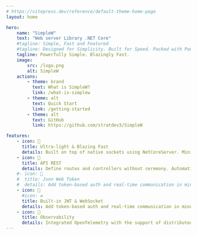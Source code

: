 ```yaml
---
# https://vitepress.dev/reference/default-theme-home-page
layout: home

hero:
    name: "SimpleW"
    text: "Web server Library .NET Core"
    #tagline: Simple, Fast and Featured
    #tagline: Designed for Simplicity. Built for Speed. Packed with Power.
    tagline: Powerfully Simple. Blazingly Fast.
    image:
        src: /logo.png
        alt: SimpleW
    actions:
        - theme: brand
          text: What is SimpleW?
          link: /what-is-simplew
        - theme: alt
          text: Quick Start
          link: /getting-started
        - theme: alt
          text: GitHub
          link: https://github.com/stratdev3/SimpleW

features:
    - icon: 🚀
      title: Ultra-light & Blazing Fast
      details: Built on top of native sockets using NetCoreServer. Minimal overhead, instant startup, ideal for microservices, embedded apps, and high-performance workloads.
    - icon: 🧩
      title: API REST
      details: Define routes and controllers without ceremony. Automatic JSON serialization. Focus on your business logic — no boilerplate, no mess.
    #- icon: 🔑
    #  title: Json Web Token
    #  details: Add token-based auth and real-time communication in minutes. Secure and scalable, without pulling in heavy frameworks.
    - icon: 🔐
      #icon: ⇄
      title: Built-in JWT & WebSocket
      details: Add token-based auth and real-time communication in minutes. Secure and scalable, without pulling in heavy frameworks.
    - icon: 🔬
      title: Observability
      details: Integrated OpenTelemetry with the support of distributed tracing and metrics collection. Easier to monitor, debug, and analyze requests.
---
```

